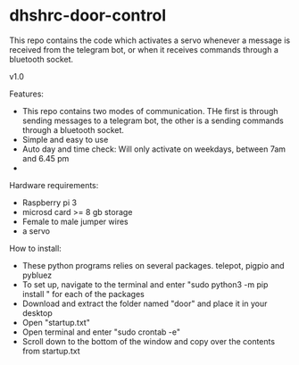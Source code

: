 # dhshrc-door-control
This repo contains the code which activates a servo whenever a message is received from the telegram bot, or when it receives commands through a bluetooth socket.

v1.0

Features:
- This repo contains two modes of communication. THe first is through sending messages to a telegram bot, the other is a sending commands through a bluetooth socket.
- Simple and easy to use
- Auto day and time check: Will only activate on weekdays, between 7am and 6.45 pm
- 

Hardware requirements:
- Raspberry pi 3
- microsd card >= 8 gb storage
- Female to male jumper wires
- a servo


How to install:

- These python programs relies on several packages. telepot, pigpio and pybluez
- To set up, navigate to the terminal and enter "sudo python3 -m pip install <package>" for each of the packages
- Download and extract the folder named "door" and place it in your desktop
- Open "startup.txt"
- Open terminal and enter "sudo crontab -e"
- Scroll down to the bottom of the window and copy over the contents from startup.txt
 
